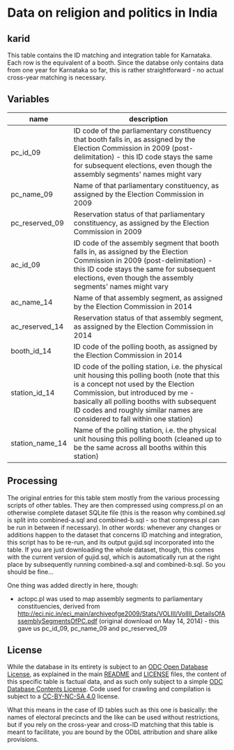 # Data on religion and politics in India 

## karid

This table contains the ID matching and integration table for Karnataka. Each row is the equivalent of a booth. Since the databse only contains data from one year for Karnataka so far, this is rather straightforward - no actual cross-year matching is necessary.

## Variables

name | description
--- | ---
pc_id_09 | ID code of the parliamentary constituency that booth falls in, as assigned by the Election Commission in 2009 (post-delimitation) - this ID code stays the same for subsequent elections, even though the assembly segments' names might vary
pc_name_09 | Name of that parliamentary constituency, as assigned by the Election Commission in 2009
pc_reserved_09 | Reservation status of that parliamentary constituency, as assigned by the Election Commission in 2009
ac_id_09 | ID code of the assembly segment that booth falls in, as assigned by the Election Commission in 2009 (post-delimitation) - this ID code stays the same for subsequent elections, even though the assembly segments' names might vary
ac_name_14 | Name of that assembly segment, as assigned by the Election Commission in 2014
ac_reserved_14 | Reservation status of that assembly segment, as assigned by the Election Commission in 2014
booth_id_14 | ID code of the polling booth, as assigned by the Election Commission in 2014
station_id_14 | ID code of the polling station, i.e. the physical unit housing this polling booth (note that this is a concept not used by the Election Commission, but introduced by me - basically all polling booths with subsequent ID codes and roughly similar names are considered to fall within one station)
station_name_14 | Name of the polling station, i.e. the physical unit housing this polling booth (cleaned up to be the same across all booths within this station)

## Processing

The original entries for this table stem mostly from the various processing scripts of other tables. They are then compressed using compress.pl on an otherwise complete dataset SQLite file (this is the reason why combined.sql is split into combined-a.sql and combined-b.sql - so that compress.pl can be run in between if necessary). In other words: whenever any changes or additions happen to the dataset that concerns ID matching and integration, this script has to be re-run, and its output gujid.sql incorporated into the table. If you are just downloading the whole dataset, though, this comes with the current version of gujid.sql, which is automatically run at the right place by subsequently running combined-a.sql and combined-b.sql. So you should be fine...

One thing was added directly in here, though:

* actopc.pl was used to map assembly segments to parliamentary constituencies, derived from http://eci.nic.in/eci_main/archiveofge2009/Stats/VOLIII/VolIII_DetailsOfAssemblySegmentsOfPC.pdf (original download on May 14, 2014) - this gave us pc_id_09, pc_name_09 and pc_reserved_09

## License

While the database in its entirety is subject to an [ODC Open Database License](http://opendatacommons.org/licenses/odbl/), as explained in the main [README](https://github.com/raphael-susewind/india-religion-politics/blob/master/README.md) and [LICENSE](https://github.com/raphael-susewind/india-religion-politics/blob/master/LICENSE.md) files, the content of this specific table is factual data, and as such only subject to a simple [ODC Database Contents License](http://opendatacommons.org/licenses/dbcl/). Code used for crawling and compilation is subject to a [CC-BY-NC-SA 4.0](https://creativecommons.org/licenses/by-nc-sa/4.0/) license.

What this means in the case of ID tables such as this one is basically: the names of electoral precincts and the like can be used without restrictions, but if you rely on the cross-year and cross-ID matching that this table is meant to facilitate, you are bound by the ODbL attribution and share alike provisions.
